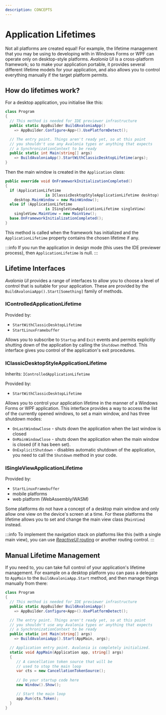 ```yaml
---
description: CONCEPTS
---
```


# Application Lifetimes

Not all platforms are created equal! For example, the lifetime management that you may be using to developing with in Windows Forms or WPF can operate only on desktop-style platforms. _Avalonia UI_ is a cross-platform framework; so to make your application portable, it provides several different lifetime models for your application, and also allows you to control everything manually if the target platform permits.

## How do lifetimes work?

For a desktop application, you initialise like this:

```csharp
class Program
{
  // This method is needed for IDE previewer infrastructure
  public static AppBuilder BuildAvaloniaApp() 
    => AppBuilder.Configure<App>().UsePlatformDetect();

  // The entry point. Things aren't ready yet, so at this point
  // you shouldn't use any Avalonia types or anything that expects
  // a SynchronizationContext to be ready
  public static int Main(string[] args) 
    => BuildAvaloniaApp().StartWithClassicDesktopLifetime(args);
}
```

Then the main window is created in the `Application` class:

```csharp
public override void OnFrameworkInitializationCompleted()
{
  if (ApplicationLifetime 
                  is IClassicDesktopStyleApplicationLifetime desktop)
    desktop.MainWindow = new MainWindow();
  else if (ApplicationLifetime 
                  is ISingleViewApplicationLifetime singleView)
    singleView.MainView = new MainView();
  base.OnFrameworkInitializationCompleted();
}
```

This method is called when the framework has initialized and the `ApplicationLifetime` property contains the chosen lifetime if any.

:::info
If you run the application in design mode (this uses the IDE previewer process), then `ApplicationLifetime` is null.
:::

## Lifetime Interfaces

_Avalonia UI_ provides a range of interfaces to allow you to choose a level of control that is suitable for your application. These are provided by the `BuildAvaloniaApp().Start[Something]` family of methods.

### IControlledApplicationLifetime

Provided by:

* `StartWithClassicDesktopLifetime`
* `StartLinuxFramebuffer`

Allows you to subscribe to `Startup` and `Exit` events and permits explicitly shutting down of the application by calling the `Shutdown` method. This interface gives you control of the application's exit procedures.

### IClassicDesktopStyleApplicationLifetime

Inherits: `IControlledApplicationLifetime`

Provided by:

* `StartWithClassicDesktopLifetime`

Allows you to control your application lifetime in the manner of a Windows Forms or WPF application. This interface provides a way to access the list of the currently opened windows, to set a main window, and has three shutdown modes:

* `OnLastWindowClose` - shuts down the application when the last window is closed
* `OnMainWindowClose` - shuts down the application when the main window is closed (if it has been set).
* `OnExplicitShutdown` - disables automatic shutdown of the application, you need to call the `Shutdown` method in your code.

### ISingleViewApplicationLifetime

Provided by:

* `StartLinuxFramebuffer`
* mobile platforms
* web platform (WebAssembly/WASM) 

Some platforms do not have a concept of a desktop main window and only allow one view on the device's screen at a time. For these platforms the lifetime allows you to set and change the main view class (`MainView`) instead.

:::info
To implement the navigation stack on platforms like this (with a single main view), you can use [_ReactiveUI_ routing](https://www.reactiveui.net/docs/handbook/routing/) or another routing control.
:::

## Manual Lifetime Management

If you need to, you can take full control of your application's lifetime management. For example on a desktop platform you can pass a delegate to `AppMain` to the `BuildAvaloniaApp.Start` method, and then manage things manually from there:

```csharp
class Program
{
  // This method is needed for IDE previewer infrastructure
  public static AppBuilder BuildAvaloniaApp() 
    => AppBuilder.Configure<App>().UsePlatformDetect();

  // The entry point. Things aren't ready yet, so at this point
  // you shouldn't use any Avalonia types or anything that expects
  // a SynchronizationContext to be ready
  public static int Main(string[] args) 
    => BuildAvaloniaApp().Start(AppMain, args);

  // Application entry point. Avalonia is completely initialized.
  static void AppMain(Application app, string[] args)
  {
     // A cancellation token source that will be 
     // used to stop the main loop
     var cts = new CancellationTokenSource();
     
     // Do your startup code here
     new Window().Show();

     // Start the main loop
     app.Run(cts.Token);
  }
}
```